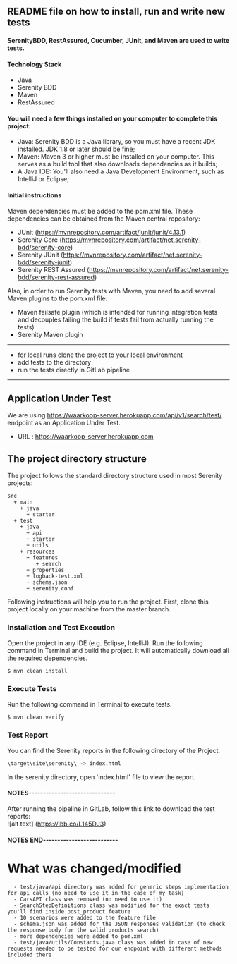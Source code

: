 ## README file on how to install, run and write new tests
#### SerenityBDD, RestAssured, Cucumber, JUnit, and Maven are used to write tests.
#### Technology Stack
- Java
- Serenity BDD
- Maven
- RestAssured
#### You will need a few things installed on your computer to complete this project:
- Java: Serenity BDD is a Java library, so you must have a recent JDK installed. JDK 1.8 or later should be fine;
- Maven: Maven 3 or higher must be installed on your computer. This serves as a build tool that also downloads dependencies as it builds;
- A Java IDE: You'll also need a Java Development Environment, such as IntelliJ or Eclipse;


#### Initial instructions
Maven dependencies must be added to the pom.xml file. These dependencies can be obtained from the Maven central repository:
- JUnit (https://mvnrepository.com/artifact/junit/junit/4.13.1)
- Serenity Core (https://mvnrepository.com/artifact/net.serenity-bdd/serenity-core)
- Serenity JUnit (https://mvnrepository.com/artifact/net.serenity-bdd/serenity-junit)
- Serenity REST Assured (https://mvnrepository.com/artifact/net.serenity-bdd/serenity-rest-assured)

Also, in order to run Serenity tests with Maven, you need to add several Maven plugins to the pom.xml file:
- Maven failsafe plugin (which is intended for running integration tests and decouples failing the build if tests fail from actually running the tests)
- Serenity Maven plugin
___________________________________________________
- for local runs clone the project to your local environment
- add tests to the directory
- run the tests directly in GitLab pipeline
_____________________________________________________
## Application Under Test

We are using https://waarkoop-server.herokuapp.com/api/v1/search/test/ endpoint as an Application Under Test.

* URL : https://waarkoop-server.herokuapp.com

## The project directory structure
The project follows the standard directory structure used in most Serenity projects:

```Gherkin
src
  + main
    + java                          
      + starter                     
  + test
    + java                          
      + api                   
      + starter                     
      + utils                       
    + resources
      + features                   
         + search
      + properties                
      + logback-test.xml               
      + schema.json
      + serenity.conf
```
Following instructions will help you to run the project. First, clone this project locally on your machine from the master branch.

### Installation and Test Execution

Open the project in any IDE (e.g. Eclipse, IntelliJ). Run the following command in Terminal and build the project. It will automatically download all the required dependencies.

```sh
$ mvn clean install
```

### Execute Tests

Run the following command in Terminal to execute tests.

```sh
$ mvn clean verify
```

### Test Report

You can find the Serenity reports in the following directory of the Project.

```sh
\target\site\serenity\ -> index.html
```

In the serenity directory, open 'index.html' file to view the report.

#### NOTES------------------------------
After running the pipeline in GitLab, follow this link to download the test reports:  
![alt text] (https://ibb.co/L145DJ3)
#### NOTES END--------------------------

# What was changed/modified
```Gherkin
  - test/java/api directory was added for generic steps implementation for api calls (no need to use it in the case of my task) 
  - CarsAPI class was removed (no need to use it)
  - SearchStepDefinitions class was modified for the exact tests you'll find inside post_product.feature
  - 10 scenarios were added to the feature file
  - schema.json was added for the JSON responses validation (to check the response body for the valid products search)
  - more dependencies were added to pom.xml
  - test/java/utils/Constants.java class was added in case of new requests needed to be tested for our endpoint with different methods included there
```

